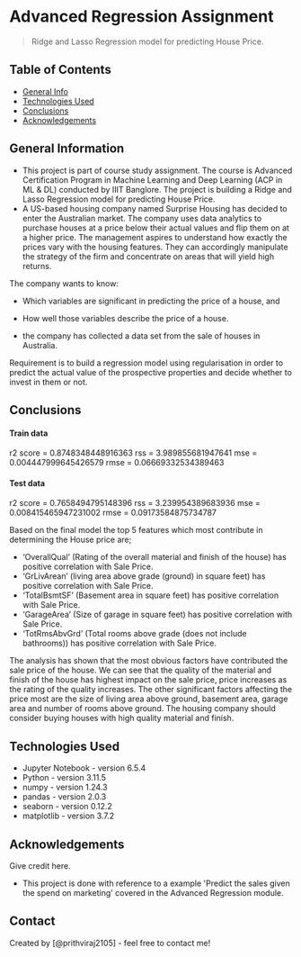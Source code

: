 # Advanced Regression Assignment
> Ridge and Lasso Regression model for predicting House Price.


## Table of Contents
* [General Info](#general-information)
* [Technologies Used](#technologies-used)
* [Conclusions](#conclusions)
* [Acknowledgements](#acknowledgements)

<!-- You can include any other section that is pertinent to your problem -->

## General Information
- This project is part of course study assignment. The course is Advanced Certification Program in Machine Learning and Deep Learning (ACP in ML & DL) conducted by IIIT Banglore. The project is building a Ridge and Lasso Regression model for predicting House Price.
- A US-based housing company named Surprise Housing has decided to enter the Australian market. The company uses data analytics to purchase houses at a price below their actual values and flip them on at a higher price. The management aspires to understand how exactly the prices vary with the housing features. They can accordingly manipulate the strategy of the firm and concentrate on areas that will yield high returns.

The company wants to know:
- Which variables are significant in predicting the price of a house, and
- How well those variables describe the price of a house.

- the company has collected a data set from the sale of houses in Australia.

Requirement is to build a regression model using regularisation in order to predict the actual value of the prospective properties and decide whether to invest in them or not.

<!-- You don't have to answer all the questions - just the ones relevant to your project. -->

## Conclusions

#### Train data
r2 score = 0.8748348448916363 rss = 3.989855681947641 mse = 0.004447999645426579 rmse = 0.06669332534389463
#### Test data
r2 score = 0.7658494795148396 rss = 3.239954389683936 mse = 0.008415465947231002 rmse = 0.09173584875734787

Based on the final model the top 5 features which most contribute in determining the House price are;
- ‘OverallQual’ (Rating of the overall material and finish of the house) has positive correlation with Sale Price.
- ‘GrLivArean’ (living area above grade (ground) in square feet) has positive correlation with Sale Price.
- ‘TotalBsmtSF’ (Basement area in square feet) has positive correlation with Sale Price.
- ‘GarageArea’ (Size of garage in square feet) has positive correlation with Sale Price.
- ‘TotRmsAbvGrd’ (Total rooms above grade (does not include bathrooms)) has positive correlation with Sale Price.

The analysis has shown that the most obvious factors have contributed the sale price of the house. We can see that the quality of the material and finish of the house has highest impact on the sale price, price increases as the rating of the quality increases. The other significant factors affecting the price most are the size of living area above ground, basement area, garage area and number of rooms above ground.
The housing company should consider buying houses with high quality material and finish.
<!-- You don't have to answer all the questions - just the ones relevant to your project. -->


## Technologies Used
- Jupyter Notebook - version 6.5.4
- Python - version 3.11.5
- numpy - version 1.24.3
- pandas - version 2.0.3
- seaborn - version 0.12.2
- matplotlib - version 3.7.2

<!-- As the libraries versions keep on changing, it is recommended to mention the version of library used in this project -->

## Acknowledgements
Give credit here.
- This project is done with reference to a example 'Predict the sales given the spend on marketing' covered in the Advanced Regression module.


## Contact
Created by [@prithviraj2105] - feel free to contact me!


<!-- Optional -->
<!-- ## License -->
<!-- This project is open source and available under the [... License](). -->

<!-- You don't have to include all sections - just the one's relevant to your project -->